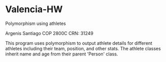# Valencia-HW
Polymorphism using athletes

Argenis Santiago
COP 2800C
CRN: 31249

This program uses polymorphism to output athlete details for different athletes including their team, position, and other stats. The athlete classes inherit name and age from their parent 'Person' class.
